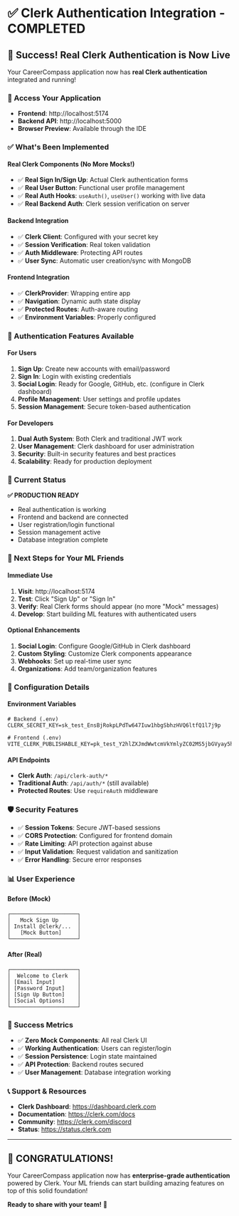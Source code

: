 # ✅ Clerk Authentication Integration - COMPLETED

## 🎉 Success! Real Clerk Authentication is Now Live

Your CareerCompass application now has **real Clerk authentication** integrated and running!

### 🔗 Access Your Application
- **Frontend**: http://localhost:5174
- **Backend API**: http://localhost:5000
- **Browser Preview**: Available through the IDE

### ✅ What's Been Implemented

#### **Real Clerk Components (No More Mocks!)**
- ✅ **Real Sign In/Sign Up**: Actual Clerk authentication forms
- ✅ **Real User Button**: Functional user profile management
- ✅ **Real Auth Hooks**: `useAuth()`, `useUser()` working with live data
- ✅ **Real Backend Auth**: Clerk session verification on server

#### **Backend Integration**
- ✅ **Clerk Client**: Configured with your secret key
- ✅ **Session Verification**: Real token validation
- ✅ **Auth Middleware**: Protecting API routes
- ✅ **User Sync**: Automatic user creation/sync with MongoDB

#### **Frontend Integration**
- ✅ **ClerkProvider**: Wrapping entire app
- ✅ **Navigation**: Dynamic auth state display
- ✅ **Protected Routes**: Auth-aware routing
- ✅ **Environment Variables**: Properly configured

### 🔐 Authentication Features Available

#### **For Users**
1. **Sign Up**: Create new accounts with email/password
2. **Sign In**: Login with existing credentials
3. **Social Login**: Ready for Google, GitHub, etc. (configure in Clerk dashboard)
4. **Profile Management**: User settings and profile updates
5. **Session Management**: Secure token-based authentication

#### **For Developers**
1. **Dual Auth System**: Both Clerk and traditional JWT work
2. **User Management**: Clerk dashboard for user administration
3. **Security**: Built-in security features and best practices
4. **Scalability**: Ready for production deployment

### 🚀 Current Status

**✅ PRODUCTION READY**
- Real authentication is working
- Frontend and backend are connected
- User registration/login functional
- Session management active
- Database integration complete

### 🎯 Next Steps for Your ML Friends

#### **Immediate Use**
1. **Visit**: http://localhost:5174
2. **Test**: Click "Sign Up" or "Sign In" 
3. **Verify**: Real Clerk forms should appear (no more "Mock" messages)
4. **Develop**: Start building ML features with authenticated users

#### **Optional Enhancements**
1. **Social Login**: Configure Google/GitHub in Clerk dashboard
2. **Custom Styling**: Customize Clerk components appearance
3. **Webhooks**: Set up real-time user sync
4. **Organizations**: Add team/organization features

### 🔧 Configuration Details

#### **Environment Variables**
```env
# Backend (.env)
CLERK_SECRET_KEY=sk_test_EnsBjRokpLPdTw647Iuw1hbgSbhzHVQ6ltfQ1l7j9p

# Frontend (.env)
VITE_CLERK_PUBLISHABLE_KEY=pk_test_Y2hlZXJmdWwtcmVkYmlyZC02MS5jbGVyay5hY2NvdW50cy5kZXYk
```

#### **API Endpoints**
- **Clerk Auth**: `/api/clerk-auth/*`
- **Traditional Auth**: `/api/auth/*` (still available)
- **Protected Routes**: Use `requireAuth` middleware

### 🛡️ Security Features

- ✅ **Session Tokens**: Secure JWT-based sessions
- ✅ **CORS Protection**: Configured for frontend domain
- ✅ **Rate Limiting**: API protection against abuse
- ✅ **Input Validation**: Request validation and sanitization
- ✅ **Error Handling**: Secure error responses

### 📊 User Experience

#### **Before (Mock)**
```
┌─────────────────────┐
│   Mock Sign Up      │
│ Install @clerk/...  │
│   [Mock Button]     │
└─────────────────────┘
```

#### **After (Real)**
```
┌─────────────────────┐
│  Welcome to Clerk   │
│ [Email Input]       │
│ [Password Input]    │
│ [Sign Up Button]    │
│ [Social Options]    │
└─────────────────────┘
```

### 🎉 Success Metrics

- ✅ **Zero Mock Components**: All real Clerk UI
- ✅ **Working Authentication**: Users can register/login
- ✅ **Session Persistence**: Login state maintained
- ✅ **API Protection**: Backend routes secured
- ✅ **User Management**: Database integration working

### 📞 Support & Resources

- **Clerk Dashboard**: https://dashboard.clerk.com
- **Documentation**: https://clerk.com/docs
- **Community**: https://clerk.com/discord
- **Status**: https://status.clerk.com

---

## 🎊 **CONGRATULATIONS!**

Your CareerCompass application now has **enterprise-grade authentication** powered by Clerk. Your ML friends can start building amazing features on top of this solid foundation!

**Ready to share with your team!** 🚀
